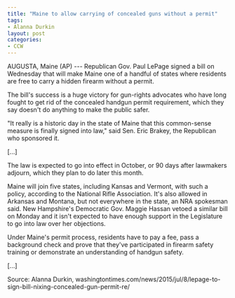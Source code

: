 ```yaml
---
title: "Maine to allow carrying of concealed guns without a permit"
tags:
- Alanna Durkin
layout: post
categories:
- CCW
---
```


AUGUSTA, Maine (AP) --- Republican Gov. Paul LePage signed a bill on Wednesday that will make Maine one of a handful of states where residents are free to carry a hidden firearm without a permit.

The bill's success is a huge victory for gun-rights advocates who have long fought to get rid of the concealed handgun permit requirement, which they say doesn't do anything to make the public safer.

"It really is a historic day in the state of Maine that this common-sense measure is finally signed into law," said Sen. Eric Brakey, the Republican who sponsored it.

[...]

The law is expected to go into effect in October, or 90 days after lawmakers adjourn, which they plan to do later this month.

Maine will join five states, including Kansas and Vermont, with such a policy, according to the National Rifle Association. It's also allowed in Arkansas and Montana, but not everywhere in the state, an NRA spokesman said. New Hampshire's Democratic Gov. Maggie Hassan vetoed a similar bill on Monday and it isn't expected to have enough support in the Legislature to go into law over her objections.

Under Maine's permit process, residents have to pay a fee, pass a background check and prove that they've participated in firearm safety training or demonstrate an understanding of handgun safety.

[...]

Source: Alanna Durkin, washingtontimes.com/news/2015/jul/8/lepage-to-sign-bill-nixing-concealed-gun-permit-re/
